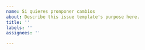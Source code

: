 ```yaml
---
name: Si quieres pronponer cambios
about: Describe this issue template's purpose here.
title: ''
labels: ''
assignees: ''

---
```



